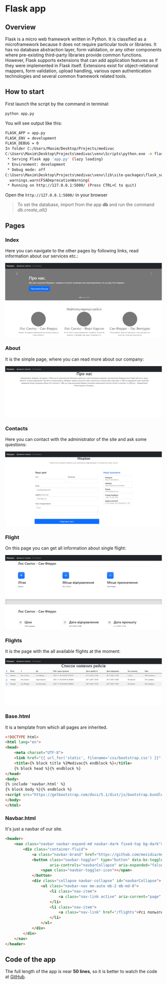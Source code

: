 # Flask app

## Overview

Flask is a micro web framework written in Python. It is classified as a microframework because it does not require
particular tools or libraries. It has no database abstraction layer, form validation, or any other components where
pre-existing third-party libraries provide common functions. However, Flask supports extensions that can add application
features as if they were implemented in Flask itself. Extensions exist for object-relational mappers, form validation,
upload handling, various open authentication technologies and several common framework related tools.

## How to start

First launch the script by the command in terminal:

```bash
python app.py
```

You will see output like this:

```bash
FLASK_APP = app.py
FLASK_ENV = development
FLASK_DEBUG = 0
In folder C:/Users/Maxim/Desktop/Projects/medivac
C:\Users\Maxim\Desktop\Projects\medivac\venv\Scripts\python.exe -m flask run
 * Serving Flask app 'app.py' (lazy loading)
 * Environment: development
 * Debug mode: off
C:\Users\Maxim\Desktop\Projects\medivac\venv\lib\site-packages\flask_sqlalchemy\__init__.py:872: FSADeprecationWarning: SQLALCHEMY_TRACK_MODIFICATIONS adds significant overhead and will be disabled by default in the future.  Set it to True or False to suppress this warning.
  warnings.warn(FSADeprecationWarning(
 * Running on http://127.0.0.1:5000/ (Press CTRL+C to quit)
```

Open the `http://127.0.0.1:5000/` in your browser

> To set the database, import from the app **db** and run the command _db.create_all()_

## Pages

### Index

Here you can navigate to the other pages by following links, read information about our services etc.:

![](images/index.png)

### About

It is the simple page, where you can read more about our company:

![](images/about.png)

### Contacts

Here you can contact with the administrator of the site and ask some questions:

![](images/contacts.png)

### Flight

On this page you can get all information about single flight:

![](images/flight.png)

### Flights

It is the page with the all available flights at the moment:

![](images/flights.png)

### Base.html

It is a template from which all pages are inherited.

```html
<!DOCTYPE html>
<html lang="en">
<head>
    <meta charset="UTF-8">
    <link href="{{ url_for('static', filename='css/bootstrap.css') }}" rel="stylesheet">
    <title>{% block title %}Medivac{% endblock %}</title>
    {% block head %}{% endblock %}
</head>
<body>
{% include 'navbar.html' %}
{% block body %}{% endblock %}
<script src="https://getbootstrap.com/docs/5.1/dist/js/bootstrap.bundle.min.js"></script>
</body>
</html>
```

### Navbar.html

It's just a navbar of our site.

```html
<header>
    <nav class="navbar navbar-expand-md navbar-dark fixed-top bg-dark">
        <div class="container-fluid">
            <a class="navbar-brand" href="https://github.com/mezidia/medivac" target="_blank">Медівак</a>
            <button class="navbar-toggler" type="button" data-bs-toggle="collapse" data-bs-target="#navbarCollapse"
                    aria-controls="navbarCollapse" aria-expanded="false" aria-label="Toggle navigation">
                <span class="navbar-toggler-icon"></span>
            </button>
            <div class="collapse navbar-collapse" id="navbarCollapse">
                <ul class="navbar-nav me-auto mb-2 mb-md-0">
                    <li class="nav-item">
                        <a class="nav-link active" aria-current="page" href="/">Домашня сторінка</a>
                    </li>
                    <li class="nav-item">
                        <a class="nav-link" href="/flights">Усі польоти</a>
                    </li>
                </ul>
            </div>
        </div>
    </nav>
</header>
```
## Code of the app

The full length of the app is near **50 lines**, so it is better to watch the code at
[GitHub](https://github.com/mezidia/medivac/blob/main/app.py).
